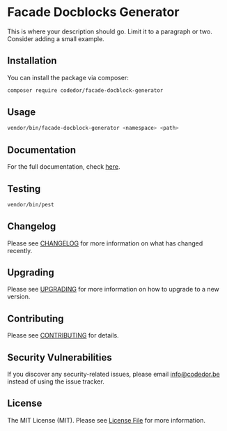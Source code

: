 # Facade Docblocks Generator

This is where your description should go. Limit it to a paragraph or two. Consider adding a small example.

## Installation

You can install the package via composer:

```bash
composer require codedor/facade-docblock-generator
```

## Usage

```bash
vendor/bin/facade-docblock-generator <namespace> <path>
```

## Documentation

For the full documentation, check [here](./docs/index.md).

## Testing

```bash
vendor/bin/pest
```

## Changelog

Please see [CHANGELOG](CHANGELOG.md) for more information on what has changed recently.

## Upgrading

Please see [UPGRADING](UPGRADING.md) for more information on how to upgrade to a new version.

## Contributing

Please see [CONTRIBUTING](CONTRIBUTING.md) for details.

## Security Vulnerabilities

If you discover any security-related issues, please email info@codedor.be instead of using the issue tracker.

## License

The MIT License (MIT). Please see [License File](LICENSE.md) for more information.
